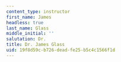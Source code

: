 ```yaml
---
content_type: instructor
first_name: James
headless: true
last_name: Glass
middle_initial: ''
salutation: Dr.
title: Dr. James Glass
uid: 19f8d59c-b726-dead-fe25-b5c4c1566f1d
---
```

